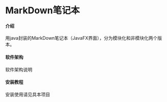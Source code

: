 # MarkDown笔记本

#### 介绍
用java封装的MarkDown笔记本（JavaFX界面），分为模块化和非模块化两个版本。

#### 软件架构
软件架构说明


#### 安装教程

安装使用请见具本项目